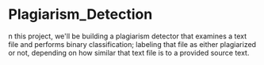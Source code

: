 # Plagiarism_Detection
n this project, we'll be building a plagiarism detector that examines a text file and performs binary classification; labeling that file as either plagiarized or not, depending on how similar that text file is to a provided source text.
